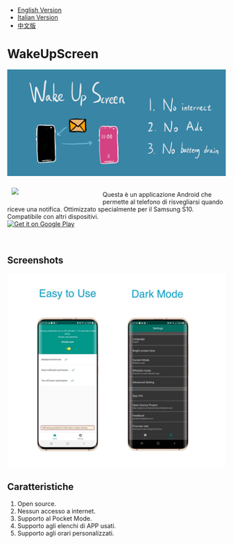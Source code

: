 * [English Version](https://github.com/SymeonChen/WakeUpScreen/blob/master/README.md)
* [Italian Version](https://github.com/SymeonChen/WakeUpScreen/blob/master/README-it.md)
* [中文版](https://github.com/SymeonChen/WakeUpScreen/blob/master/README-zh.md)

# WakeUpScreen

![](screenshots/introduction_en.png)

<img src="app/src/main/ic_launcher-web.png" align="left" width="200" hspace="10" vspace="10">
</br>
Questa è un applicazione Android che permette al telefono di risvegliarsi quando riceve una notifica.
Ottimizzato specialmente per il Samsung S10. Compatibile con altri dispositivi.
</br>
<div style="display:flex;" >
<a href="https://play.google.com/store/apps/details?id=com.symeonchen.wakeupscreen">
    <img alt="Get it on Google Play"
        height="80"
        src="https://play.google.com/intl/en_us/badges/images/generic/en_badge_web_generic.png" />
</a>
</div>
</br></br>

## Screenshots

![](screenshots/main-en.jpg)

## Caratteristiche

1. Open source.
2. Nessun accesso a internet.
3. Supporto al Pocket Mode.
4. Supporto agli elenchi di APP usati.
5. Supporto agli orari personalizzati.